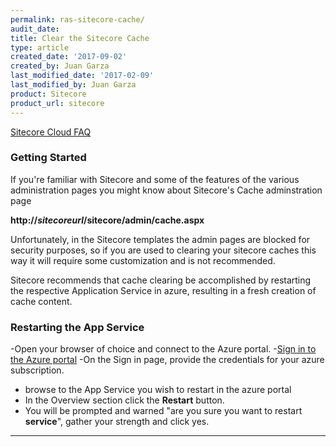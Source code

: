 ```yaml
---
permalink: ras-sitecore-cache/
audit_date:
title: Clear the Sitecore Cache
type: article
created_date: '2017-09-02'
created_by: Juan Garza
last_modified_date: '2017-02-09'
last_modified_by: Juan Garza
product: Sitecore
product_url: sitecore
---
```


[Sitecore Cloud FAQ](/how-to/sitecore-faq)
### Getting Started

If you're familiar with Sitecore and some of the features of the various administration pages you might know about Sitecore's Cache adminstration page 

**http://*sitecoreurl*/sitecore/admin/cache.aspx**

Unfortunately, in the Sitecore templates the admin pages are blocked for security purposes, so if you are used to clearing your sitecore caches this way it will require some customization and is not recommended. 

Sitecore recommends that cache clearing be accomplished by restarting the respective Application Service in azure, resulting in a fresh creation of cache content. 

### Restarting the App Service

-Open your browser of choice and connect to the Azure portal.
-[Sign in to the Azure portal](https://portal.azure.com/)
-On the Sign in page, provide the credentials for your azure subscription.

- browse to the App Service you wish to restart in the azure portal 
- In the Overview section click the **Restart** button. 
- You will be prompted and warned "are you sure you want to restart **service**", gather your strength and click yes. 



------------------------------------------------------------------------
